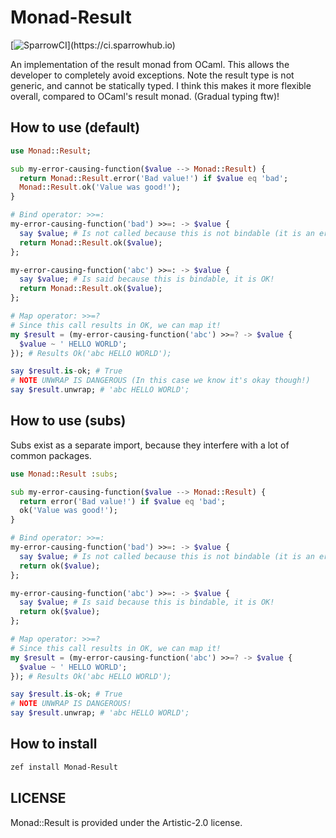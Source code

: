 # Monad-Result

[![SparrowCI](https://ci.sparrowhub.io/project/gh-rawleyfowler-Monad-Result/badge?)](https://ci.sparrowhub.io)

An implementation of the result monad from OCaml. This allows the developer to completely avoid exceptions.
Note the result type is not generic, and cannot be statically typed. I think this makes it more flexible overall, 
compared to OCaml's result monad. (Gradual typing ftw)!

## How to use (default)
```raku
use Monad::Result;

sub my-error-causing-function($value --> Monad::Result) {
  return Monad::Result.error('Bad value!') if $value eq 'bad';
  Monad::Result.ok('Value was good!');
}

# Bind operator: >>=:
my-error-causing-function('bad') >>=: -> $value {
  say $value; # Is not called because this is not bindable (it is an error!)
  return Monad::Result.ok($value);
};

my-error-causing-function('abc') >>=: -> $value {
  say $value; # Is said because this is bindable, it is OK!
  return Monad::Result.ok($value);
};

# Map operator: >>=?
# Since this call results in OK, we can map it!
my $result = (my-error-causing-function('abc') >>=? -> $value {
  $value ~ ' HELLO WORLD';
}); # Results Ok('abc HELLO WORLD');

say $result.is-ok; # True
# NOTE UNWRAP IS DANGEROUS (In this case we know it's okay though!)
say $result.unwrap; # 'abc HELLO WORLD';
```

## How to use (subs)

Subs exist as a separate import, because they interfere with a lot of common packages.

```raku
use Monad::Result :subs;

sub my-error-causing-function($value --> Monad::Result) {
  return error('Bad value!') if $value eq 'bad';
  ok('Value was good!');
}

# Bind operator: >>=:
my-error-causing-function('bad') >>=: -> $value {
  say $value; # Is not called because this is not bindable (it is an error!)
  return ok($value);
};

my-error-causing-function('abc') >>=: -> $value {
  say $value; # Is said because this is bindable, it is OK!
  return ok($value);
};

# Map operator: >>=?
# Since this call results in OK, we can map it!
my $result = (my-error-causing-function('abc') >>=? -> $value {
  $value ~ ' HELLO WORLD';
}); # Results Ok('abc HELLO WORLD');

say $result.is-ok; # True
# NOTE UNWRAP IS DANGEROUS!
say $result.unwrap; # 'abc HELLO WORLD';
```

## How to install
```bash
zef install Monad-Result
```

## LICENSE
Monad::Result is provided under the Artistic-2.0 license.
